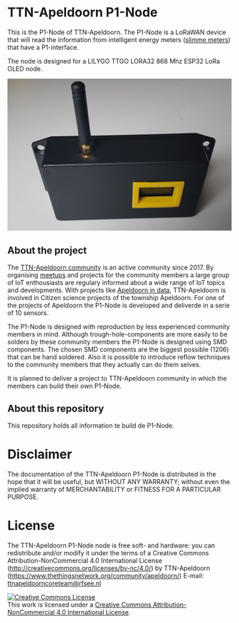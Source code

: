 # TTN-Apeldoorn P1-Node
This is the P1-Node of TTN-Apeldoorn. The P1-Node is a LoRaWAN device that will read the information from intelligent energy meters (<a href="https://nl.wikipedia.org/wiki/Slimme_meter" target="_blank">slimme meters</a>) that have a P1-interface. 

The node is designed for a LILYGO TTGO LORA32 868 Mhz ESP32 LoRa OLED node. 

![P1-Node](images/P1NodeOnWhite.png "P1-Node")

## About the project
The <a rel="TTN-Apeldoorn community" href="https://www.thethingsnetwork.org/community/apeldoorn/">TTN-Apeldoorn community</a> is an active community since 2017. By organising <a rel="TTN-Apeldoorn meetups" href="https://www.meetup.com/LoRa-Network-in-Apeldoorn-Growing-Meetup/">meetups</a> and projects for the community members a large group of IoT enthousiasts are regulary informed about a wide range of IoT topics and developments. With projects like <a rel="Apeldoorn in data" href="Apeldoorn in data">Apeldoorn in data</a>, TTN-Apeldoorn is involved in Citizen science projects of the township Apeldoorn. For one of the projects of Apeldoorn the P1-Node is developed and deliverde in a serie of 10 sensors.

The P1-Node is designed with reproduction by less experienced community members in mind. Although trough-hole-components are more easily to be solders by these community members the P1-Node is designed using SMD components. The chosen SMD components are the biggest possible (1206) that can be hand soldered. Also it is possible to introduce reflow techniques to the community members that they actually can do them selves. 

It is planned to deliver a project to TTN-Apeldoorn community in which the members can build their own P1-Node.

## About this repository
This repository holds all information te build de P1-Node. 




# Disclaimer
The documentation of the TTN-Apeldoorn P1-Node is distributed in the hope that it will be useful, but WITHOUT ANY WARRANTY; without even the 
implied warranty of MERCHANTABILITY or FITNESS FOR A PARTICULAR PURPOSE.

# License
The TTN-Apeldoorn P1-Node node is free soft- and hardware:
you can redistribute and/or modify it under the terms of a Creative Commons Attribution-NonCommercial 4.0 International License (http://creativecommons.org/licenses/by-nc/4.0/) by TTN-Apeldoorn (https://www.thethingsnetwork.org/community/apeldoorn/) E-mail: ttnapeldoorncoreteam@rfsee.nl

<a rel="license" href="http://creativecommons.org/licenses/by-nc/4.0/"><img alt="Creative Commons License" style="border-width:0" src="https://i.creativecommons.org/l/by-nc/4.0/88x31.png" /></a><br />This work is licensed under a <a rel="license" href="http://creativecommons.org/licenses/by-nc/4.0/">Creative Commons Attribution-NonCommercial 4.0 International License</a>.